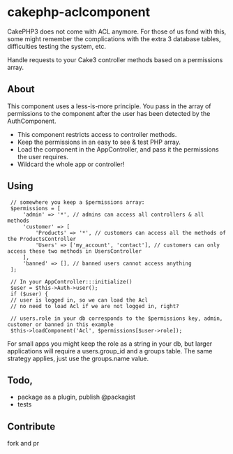 # cakephp-aclcomponent

CakePHP3 does not come with ACL anymore. 
For those of us fond with this, some might remember the complications with the extra 3 database tables, 
difficulties testing the system, etc. 

Handle requests to your Cake3 controller methods based on a permissions array.

## About 

This component uses a less-is-more principle. You pass in the array of permissions to the component after the user has been detected by the AuthComponent.

* This component restricts access to controller methods. 
* Keep the permissions in an easy to see & test PHP array. 
* Load the component in the AppController, and pass it the permissions the user requires. 
* Wildcard the whole app or controller!

## Using

```
 // somewhere you keep a $permissions array:
 $permissions = [
     'admin' => '*', // admins can access all controllers & all methods
     'customer' => [
         'Products' => '*', // customers can access all the methods of the ProductsController
         'Users' => ['my_account', 'contact'], // customers can only access these two methods in UsersController
     ],
     'banned' => [], // banned users cannot access anything
 ];
 
 // In your AppController:::initialize()
 $user = $this->Auth->user();
 if ($user) {
 // user is logged in, so we can load the Acl
 // no need to load Acl if we are not logged in, right?
 
 // users.role in your db corresponds to the $permissions key, admin, customer or banned in this example
 $this->loadComponent('Acl', $permissions[$user->role]); 

```

For small apps you might keep the role as a string in your db, but larger applications will require a users.group_id and a groups table. The same strategy applies, just use the groups.name value. 


## Todo, 

* package as a plugin, publish @packagist
* tests

## Contribute
fork and pr






